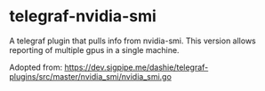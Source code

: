 # telegraf-nvidia-smi
A telegraf plugin that pulls info from nvidia-smi. This version allows
reporting of multiple gpus in a single machine.

Adopted from: https://dev.sigpipe.me/dashie/telegraf-plugins/src/master/nvidia_smi/nvidia_smi.go
